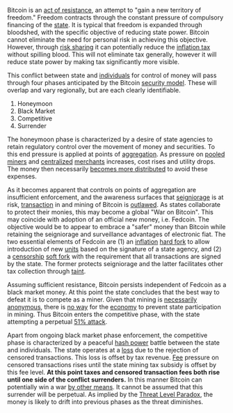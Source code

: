Bitcoin is an [act of resistance](Axiom-of-Resistance), an attempt to "gain a new territory of freedom." Freedom contracts through the constant pressure of compulsory financing of the [state](Glossary#state). It is typical that freedom is expanded through bloodshed, with the specific objective of reducing state power. Bitcoin cannot eliminate the need for personal risk in achieving this objective. However, through [risk sharing](Risk-Sharing-Principle) it can potentially reduce the [inflation tax](https://en.wikipedia.org/wiki/Seigniorage) without spilling blood. This will not eliminate tax generally, however it will reduce state power by making tax significantly more visible.

This conflict between state and [individuals](Glossary#person) for control of money will pass through four phases anticipated by the Bitcoin [security model](Qualitative-Security-Model). These will overlap and vary regionally, but are each clearly identifiable.

1. Honeymoon
2. Black Market
3. Competitive
4. Surrender

The honeymoon phase is characterized by a desire of state agencies to retain regulatory control over the movement of money and securities. To this end pressure is applied at points of [aggregation](Glossary#aggregation). As pressure on [pooled](Glossary#pooling) [miners](Glossary#miner) and [centralized](Glossary#centralization) [merchants](Glossary#merchant) increases, cost rises and utility drops. The money then necessarily [becomes more distributed](Threat-Level-Paradox) to avoid these expenses.

As it becomes apparent that controls on points of aggregation are insufficient enforcement, and the awareness surfaces that [seigniorage](https://en.wikipedia.org/wiki/Seigniorage) is at risk, [transaction](Glossary#transaction) in and mining of Bitcoin is [outlawed](Hearn-Error). As states collaborate to protect their monies, this may become a global "War on Bitcoin". This may coincide with adoption of an official new money, i.e. Fedcoin. The objective would be to appear to embrace a "safer" money than Bitcoin while retaining the seigniorage and surveillance advantages of electronic fiat. The two essential elements of Fedcoin are (1) an [inflation](Glossary#inflation) [hard fork](Glossary#hard-fork) to allow introduction of new [units](Glossary#unit) based on the signature of a state agency, and (2) a [censorship](Glossary#censorship) [soft fork](Glossary#soft-fork) with the requirement that all transactions are signed by the state. The former protects seigniorage and the latter facilitates other tax collection through [taint](Glossary#taint).

Assuming sufficient resistance, Bitcoin persists independent of Fedcoin as a black market money. At this point the state concludes that the best way to defeat it is to compete as a miner. Given that mining is [necessarily anonymous](Public-Data-Principle), there is [no way](Proof-of-Work-Fallacy) for the [economy](Glossary#economy) to prevent state participation in mining. Thus Bitcoin enters the competitive phase, with the state attempting a perpetual [51% attack](Glossary#majority-hash-power).

Apart from ongoing black market phase enforcement, the competitive phase is characterized by a peaceful [hash power](Glossary#hash-power) battle between the state and individuals. The state operates at a [loss](Glossary#loss) due to the rejection of censored transactions. This loss is offset by tax revenue. [Fee](Glossary#fee) pressure on censored transactions rises until the state mining tax subsidy is offset by this fee level. **At this point taxes and censored transaction fees both rise until one side of the conflict surrenders.** In this manner Bitcoin can potentially win a war [by other means](https://en.wikiquote.org/wiki/Carl_von_Clausewitz). It cannot be assumed that this surrender will be perpetual. As implied by the [Threat Level Paradox](Threat-Level-Paradox), the money is likely to drift into previous phases as the threat diminishes.